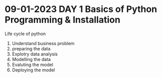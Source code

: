 # 09-01-2023    DAY 1   Basics of Python Programming & Installation 

Life cycle of python

1. Understand business problem
2. preparing the data
3. Explotry data analysis
4. Modelling the data
5. Evaluting the model
6. Deploying the model 


